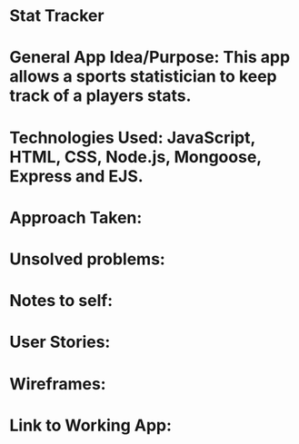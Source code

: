 # Stat Tracker

# General App Idea/Purpose: This app allows a sports statistician to keep track of a players stats.

# Technologies Used: JavaScript, HTML, CSS, Node.js, Mongoose, Express and EJS.

# Approach  Taken:

# Unsolved problems:

# Notes to self:

# User Stories:

# Wireframes:

# Link to Working App:

